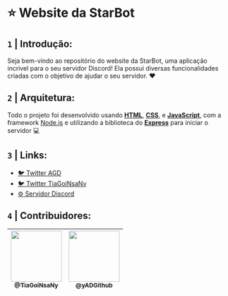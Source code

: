 # :star: Website da StarBot

## `1` **|** Introdução:

Seja bem-vindo ao repositório do website da StarBot, uma aplicação incrivel para o seu servidor Discord! Ela possui diversas funcionalidades criadas com o objetivo de ajudar o seu servidor. :heart:

## `2` **|** Arquitetura:

Todo o projeto foi desenvolvido usando **[HTML](https://developer.mozilla.org/pt-BR/docs/Web/HTML)**, **[CSS](https://developer.mozilla.org/pt-BR/docs/Web/CSS)**, e **[JavaScript](https://www.javascript.com/)**, com a framework [Node.js](https://nodejs.org/pt-br/) e utilizando a biblioteca do **[Express](https://www.npmjs.com/package/express)** para iniciar o servidor :computer:

## `3` **|** Links:

- [:bird: Twitter AGD](https://twitter.com/4DG_YT)
- [:bird: Twitter TiaGoiNsaNy](https://twitter.com/TiaGoiNsaNy)
- [:gear: Servidor Discord](https://discord.gg/URVABpmDTe)

## `4` **|** Contribuidores:

| [<img src="https://avatars.githubusercontent.com/u/62999761?s=460&u=1a2c2557c68aeef26e6eb8fab98ff1ca32a7d259&v=4" width=115><br><sub>@TiaGoiNsaNy</sub>](https://github.com/TiaGoiNsaNy) | [<img src="https://avatars.githubusercontent.com/u/65923257?s=460&u=d1dd3e682f7793359d463de822e18e794e1d345b&v=4" width=115><br><sub>@yADGithub</sub>](https://github.com/yADGithub)|
| :---: | :---: |
